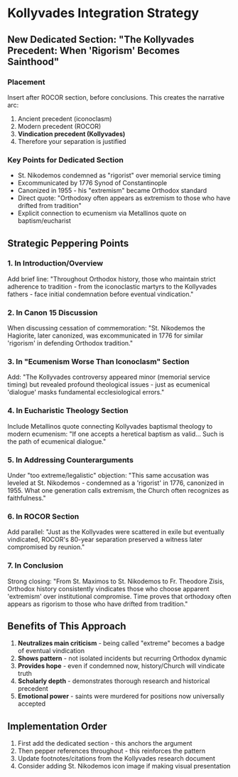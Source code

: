 # Kollyvades Integration Strategy

## New Dedicated Section: "The Kollyvades Precedent: When 'Rigorism' Becomes Sainthood"

### Placement
Insert after ROCOR section, before conclusions. This creates the narrative arc:
1. Ancient precedent (iconoclasm)
2. Modern precedent (ROCOR) 
3. **Vindication precedent (Kollyvades)**
4. Therefore your separation is justified

### Key Points for Dedicated Section
- St. Nikodemos condemned as "rigorist" over memorial service timing
- Excommunicated by 1776 Synod of Constantinople
- Canonized in 1955 - his "extremism" became Orthodox standard
- Direct quote: "Orthodoxy often appears as extremism to those who have drifted from tradition"
- Explicit connection to ecumenism via Metallinos quote on baptism/eucharist

## Strategic Peppering Points

### 1. In Introduction/Overview
Add brief line: "Throughout Orthodox history, those who maintain strict adherence to tradition - from the iconoclastic martyrs to the Kollyvades fathers - face initial condemnation before eventual vindication."

### 2. In Canon 15 Discussion  
When discussing cessation of commemoration: "St. Nikodemos the Hagiorite, later canonized, was excommunicated in 1776 for similar 'rigorism' in defending Orthodox tradition."

### 3. In "Ecumenism Worse Than Iconoclasm" Section
Add: "The Kollyvades controversy appeared minor (memorial service timing) but revealed profound theological issues - just as ecumenical 'dialogue' masks fundamental ecclesiological errors."

### 4. In Eucharistic Theology Section
Include Metallinos quote connecting Kollyvades baptismal theology to modern ecumenism: "If one accepts a heretical baptism as valid... Such is the path of ecumenical dialogue."

### 5. In Addressing Counterarguments
Under "too extreme/legalistic" objection: "This same accusation was leveled at St. Nikodemos - condemned as a 'rigorist' in 1776, canonized in 1955. What one generation calls extremism, the Church often recognizes as faithfulness."

### 6. In ROCOR Section
Add parallel: "Just as the Kollyvades were scattered in exile but eventually vindicated, ROCOR's 80-year separation preserved a witness later compromised by reunion."

### 7. In Conclusion
Strong closing: "From St. Maximos to St. Nikodemos to Fr. Theodore Zisis, Orthodox history consistently vindicates those who choose apparent 'extremism' over institutional compromise. Time proves that orthodoxy often appears as rigorism to those who have drifted from tradition."

## Benefits of This Approach

1. **Neutralizes main criticism** - being called "extreme" becomes a badge of eventual vindication
2. **Shows pattern** - not isolated incidents but recurring Orthodox dynamic
3. **Provides hope** - even if condemned now, history/Church will vindicate truth
4. **Scholarly depth** - demonstrates thorough research and historical precedent
5. **Emotional power** - saints were murdered for positions now universally accepted

## Implementation Order

1. First add the dedicated section - this anchors the argument
2. Then pepper references throughout - this reinforces the pattern
3. Update footnotes/citations from the Kollyvades research document
4. Consider adding St. Nikodemos icon image if making visual presentation